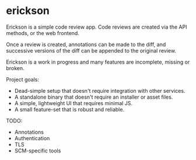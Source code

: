 # erickson
Erickson is a simple code review app. Code reviews are created via
the API methods, or the web frontend.

Once a review is created, annotations can be made to the diff, and
successive versions of the diff can be appended to the original review.

Erickson is a work in progress and many features are incomplete, missing
or broken.

Project goals:
* Dead-simple setup that doesn't require integration with other services.
* A standalone binary that doesn't require an installer or asset files.
* A simple, lightweight UI that requires minimal JS.
* A small feature-set that is robust and reliable.

TODO:
* Annotations
* Authentication
* TLS
* SCM-specific tools
